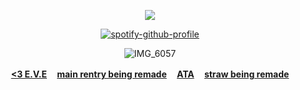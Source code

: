 <div align="center">

![](https://komarev.com/ghpvc/?username=DETRIUMS&label=Aspects&color=orange&style=flat)

<div align="center">

[![spotify-github-profile](https://spotify-github-profile.kittinanx.com/api/view?uid=tildejohanne&cover_image=true&theme=novatorem&show_offline=true&background_color=121212&interchange=true&bar_color=53b14f&bar_color_cover=true)](https://github.com/kittinan/spotify-github-profile)

![IMG_6057](https://static.wikia.nocookie.net/leagueoflegends/images/f/fc/Aurelion_Sol_He_Has_Returned.png/revision/latest/scale-to-width-down/1000?cb=20170325053123)


<b>[<3 E.V.E](https://rentry.co/yasukayn) ㅤ[main rentry being remade]() ㅤ[ATA](https://pantheon.atabook.org) ㅤ[straw being remade]()</b>
